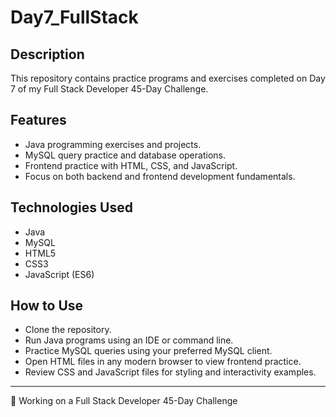 # Day7_FullStack

## Description
This repository contains practice programs and exercises completed on Day 7 of my Full Stack Developer 45-Day Challenge.

## Features
- Java programming exercises and projects.
- MySQL query practice and database operations.
- Frontend practice with HTML, CSS, and JavaScript.
- Focus on both backend and frontend development fundamentals.

## Technologies Used
- Java
- MySQL
- HTML5
- CSS3
- JavaScript (ES6)

## How to Use
- Clone the repository.
- Run Java programs using an IDE or command line.
- Practice MySQL queries using your preferred MySQL client.
- Open HTML files in any modern browser to view frontend practice.
- Review CSS and JavaScript files for styling and interactivity examples.

---

🚀 Working on a Full Stack Developer 45-Day Challenge
